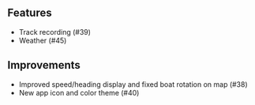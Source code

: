 ## Features

- Track recording (#39)
- Weather (#45)

## Improvements

- Improved speed/heading display and fixed boat rotation on map (#38)
- New app icon and color theme (#40)
